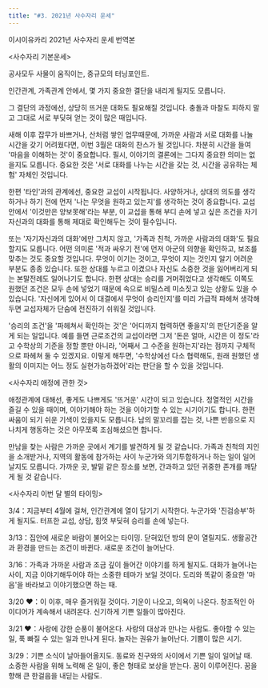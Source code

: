 ```yaml
---
title: "#3. 2021년 사수자리 운세"
---
```


이시이유카리 2021년 사수자리 운세 번역본

<사수자리 기본운세>

공사모두 사물이 움직이는, 중규모의 터닝포인트.

인간관계, 가족관계 안에서, 몇 가지 중요한 결단을 내리게 될지도 모릅니다.

그 결단의 과정에선, 상당히 뜨거운 대화도 필요해질 것입니다. 충돌과 마찰도 피하지 말고 그대로 서로 부딪혀 얻는 것이 많은 때입니다.

새해 이후 잡무가 바쁘거나, 산처럼 쌓인 업무때문에, 가까운 사람과 서로 대화를 나눌 시간을 갖기 어려웠다면, 이번 3월은 대화의 찬스가 될 것입니다. 차분히 시간을 들여 '마음을 이해하는 것'이 중요합니다. 필시, 이야기의 결론에는 그다지 중요한 의미는 없을지도 모릅니다. 중요한 것은 '서로 대화를 나누는 시간을 갖는 것, 시간을 공유하는 체험' 자체인 것입니다.


한편 '타인'과의 관계에선, 중요한 교섭이 시작됩니다. 사양하거나, 상대의 의도를 생각하거나 하기 전에 먼저 '나는 무엇을 원하고 있는지'를 생각하는 것이 중요합니다. 교섭 안에서 '이것만은 양보못해'라는 부분, 이 교섭을 통해 부디 손에 넣고 싶은 조건을 자기자신과의 대화를 통해 제대로 확인해두는 것이 필수입니다.



또는 '자기자신과의 대화'에만 그치지 않고, '가족과 친척, 가까운 사람과의 대화'도 필요할지도 모릅니다. 어떤 의미론 '적과 싸우기 전'에 먼저 아군의 의향을 확인하고, 보조를 맞추는 것도 중요할 것입니다. 무엇이 이기는 것이고, 무엇이 지는 것인지 알기 어려운 부분도 종종 있습니다. 또한 상대를 누르고 이겼으나 자신도 소중한 것을 잃어버리게 되는 본말전례도 일어나기도 합니다. 한편 상대는 승리를 거머쥐었다고 생각해도 이쪽도 원했던 조건은 모두 손에 넣었기 때문에 속으로 비밀스레 미소짓고 있는 상황도 있을 수 있습니다. '자신에게 있어서 이 대결에서 무엇이 승리인지'를 미리 가급적 파헤쳐 생각해두면 교섭자체가 단숨에 전진하기 쉬워질 것입니다.


'승리의 조건'을 '파헤쳐서 확인하는 것'은 '어디까지 협력하면 좋을지'의 판단기준을 알게 되는 일입니다. 예를 들면 근로조건의 교섭이라면 그저 '돈은 얼마, 시간은 이 정도'라고 수학상의 기준을 정할 뿐만 아니라, '어째서 그 수준을 원하는지'라는 점까지 구체적으로 파헤쳐 둘 수 있겠지요. 이렇게 해두면, '수학상에선 다소 협력해도, 원래 원했던 생활의 이미지는 어느 정도 실현가능하겠어'라는 판단을 할 수 있을 것입니다.



<사수자리 애정에 관한 것>



애정관계에 대해선, 좋게도 나쁘게도 '뜨거운' 시간이 되고 있습니다. 정열적인 시간을 즐길 수 있을 때이며, 이야기해야 하는 것을 이야기할 수 있는 시기이기도 합니다. 한편 싸움이 되기 쉬운 기색이 있을지도 모릅니다. 남의 말꼬리를 잡는 것, 나쁜 반응으로 지나치게 행동하는 것은 아무쪼록 조심해셨으면 합니다.



만남을 찾는 사람은 가까운 곳에서 계기를 발견하게 될 것 같습니다. 가족과 친척의 지인을 소개받거나, 지역의 활동에 참가하는 사이 누군가와 의기투합하거나 하는 일이 일어날지도 모릅니다. 가까운 곳, 발밑 같은 장소를 보면, 간과하고 있던 귀중한 존개를 깨닫게 될 것 같습니다.

<사수자리 이번 달 별의 타이밍>


3/4：지금부터 4월에 걸쳐, 인간관계에 열이 담기기 시작한다. 누군가와 '진검승부'하게 될지도. 터프한 교섭, 상담, 힘껏 부딪혀 승리를 손에 넣는다.


3/13：집안에 새로운 바람이 불어오는 타이밍. 닫혀있던 방의 문이 열릴지도. 생활공간과 환경을 만드는 조건이 바뀐다. 새로운 조건이 늘어난다.


3/16：가족과 가까운 사람과 조금 깊이 들어간 이야기를 하게 될지도. 대화가 늘어나는 사이, 지금 이야기해두어야 하는 소중한 테마가 보일 것이다. 도리와 똑같이 중요한 '마음'을 바라보고 이야기했으면 하는 때.


3/20 ♥：이 이후, 매우 즐거워질 것이다. 기운이 나오고, 의욕이 나온다. 창조적인 아이디어가 계속해서 내려온다. 신기하게 기쁜 일들이 많아진다.


3/21 ♥：사랑에 강한 순풍이 불어온다. 사랑의 대상과 만나는 사람도. 좋아할 수 있는 일, 푹 빠질 수 있는 일과 만나게 된다. 놀자는 권유가 늘어난다. 기쁨이 많은 시기.



3/29：기쁜 소식이 날아들어올지도. 동료와 친구와의 사이에서 기쁜 일이 일어날 때. 소중한 사람을 위해 노력해 온 일이, 좋은 형태로 보상을 받는다. 꿈이 이루어진다. 꿈을 향해 큰 한걸음을 내딛는 사람도.
